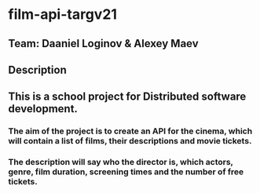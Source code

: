 # film-api-targv21

## Team: Daaniel Loginov & Alexey Maev

## Description

## This is a school project for Distributed software development.


### The aim of the project is to create an API for the cinema, which will contain a list of films, their descriptions and movie tickets. 
### The description will say who the director is, which actors, genre, film duration, screening times and the number of free tickets.